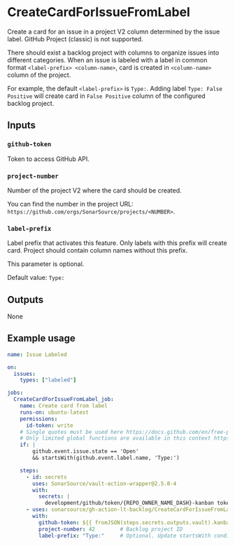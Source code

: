 # CreateCardForIssueFromLabel

Create a card for an issue in a project V2 column determined by the issue label. GitHub Project (classic) is not supported.

There should exist a backlog project with columns to organize issues into different categories. When an issue is labeled with a label in common format `<label-prefix> <column-name>`, card is created in `<column-name>` column of the project.

For example, the default `<label-prefix>` is `Type:`. Adding label `Type: False Positive` will create card in `False Positive` column of the configured backlog project.

## Inputs

### `github-token`

Token to access GitHub API.

### `project-number`

Number of the project V2 where the card should be created.

You can find the number in the project URL: `https://github.com/orgs/SonarSource/projects/<NUMBER>`.

### `label-prefix`

Label prefix that activates this feature. Only labels with this prefix will create card. Project should contain column names without this prefix.

This parameter is optional. 

Default value: `Type:`

## Outputs

None

## Example usage

```yaml
name: Issue Labeled

on:
  issues:
    types: ["labeled"]

jobs:
  CreateCardForIssueFromLabel_job:
    name: Create card from label
    runs-on: ubuntu-latest
    permissions:
      id-token: write
    # Single quotes must be used here https://docs.github.com/en/free-pro-team@latest/actions/reference/context-and-expression-syntax-for-github-actions#literals
    # Only limited global functions are available in this context https://docs.github.com/en/actions/reference/context-and-expression-syntax-for-github-actions#functions
    if: |
        github.event.issue.state == 'Open'
        && startsWith(github.event.label.name, 'Type:')

    steps:
      - id: secrets
        uses: SonarSource/vault-action-wrapper@2.5.0-4
        with:
          secrets: |
            development/github/token/{REPO_OWNER_NAME_DASH}-kanban token | kanban_token;
      - uses: sonarsource/gh-action-lt-backlog/CreateCardForIssueFromLabel@v1
        with:
          github-token: ${{ fromJSON(steps.secrets.outputs.vault).kanban_token }}
          project-number: 42        # Backlog project ID
          label-prefix: "Type:"     # Optional. Update startsWith condition above if you change it.
```
